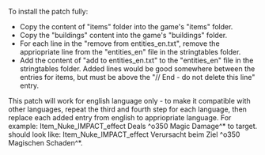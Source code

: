 To install the patch fully:
* Copy the content of "items" folder into the game's "items" folder.
* Copy the "buildings" content into the game's "buildings" folder.
* For each line in the "remove from entities_en.txt", remove the appriopriate line from the "entities_en" file in the stringtables folder.
* Add the content of "add to entities_en.txt" to the "entities_en" file in the stringtables folder. Added lines would be good somewhere between the entries for items, but must be above the "// End - do not delete this line" entry.

This patch will work for english language only - to make it compatible with other languages, repeat the third and fourth step for each language, then replace each added entry from english to appriopriate language.
For example:
Item_Nuke_IMPACT_effect											Deals ^o350 Magic Damage^* to target.
should look like:
Item_Nuke_IMPACT_effect											Verursacht beim Ziel ^o350 Magischen Schaden^*.